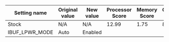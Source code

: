 | Setting name | Original value | New value | Processor Score | Memory Score | Graphics Score | Average Score |
| ------------ | -------------- | --------- | --------------- | ------------ | -------------- | ------------- |
| Stock        | N/A            | N/A       | 12.99           | 1.75         | 8.61           | 7.78          |
| IBUF_LPWR_MODE | Auto | Enabled |
